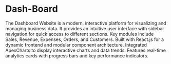 # Dash-Board
The Dashboard Website is a modern, interactive platform for visualizing and managing business data.
It provides an intuitive user interface with sidebar navigation for quick access to different sections.
Key modules include Sales, Revenue, Expenses, Orders, and Customers.
Built with React.js for a dynamic frontend and modular component architecture.
Integrated ApexCharts to display interactive charts and data trends.
Features real-time analytics cards with progress bars and key performance indicators.
